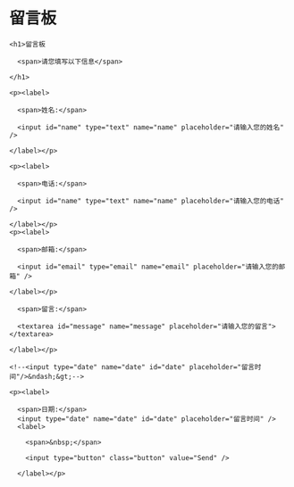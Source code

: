 # 留言板
<html lang="en">

<head>

  <meta charset="UTF-8">

  <title>FORM Text</title>

  <link rel="stylesheet" id="templatecss" type="text/css" href="css/basic-grey.css">

</head>

<body>

  <form action="" method="post" class="basic-grey">

    <h1>留言板

      <span>请您填写以下信息</span>

    </h1>

    <p><label>

      <span>姓名:</span>

      <input id="name" type="text" name="name" placeholder="请输入您的姓名" />

    </label></p>

    <p><label>

      <span>电话:</span>

      <input id="name" type="text" name="name" placeholder="请输入您的电话" />

    </label></p>
    <p><label>

      <span>邮箱:</span>

      <input id="email" type="email" name="email" placeholder="请输入您的邮箱" />

    </label></p>



   <p> <label>

      <span>留言:</span>

      <textarea id="message" name="message" placeholder="请输入您的留言"></textarea>

    </label></p>

    <!--<input type="date" name="date" id="date" placeholder="留言时间"/>&ndash;&gt;-->

    <p><label>

      <span>日期:</span>
      <input type="date" name="date" id="date" placeholder="留言时间" />
      <label>

        <span>&nbsp;</span>

        <input type="button" class="button" value="Send" />

      </label></p>

  </form>


</body>

</html>

